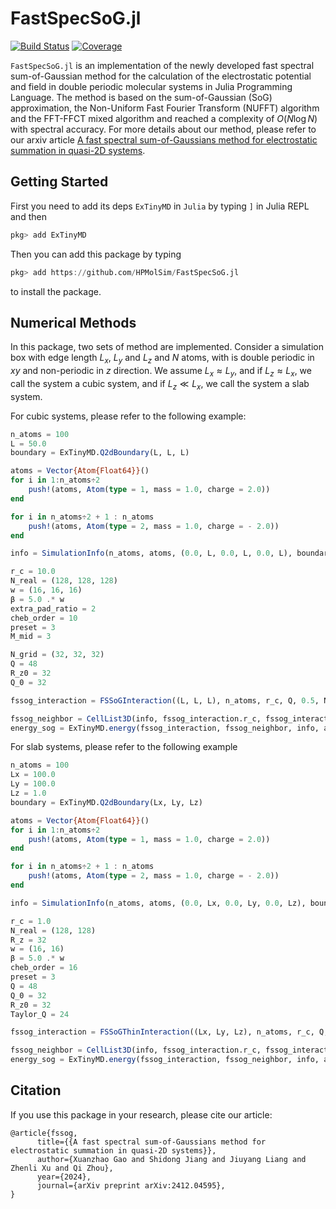 # FastSpecSoG.jl

[![Build Status](https://github.com/HPMolSim/FastSpecSoG.jl/actions/workflows/CI.yml/badge.svg?branch=main)](https://github.com/HPMolSim/FastSpecSoG.jl/actions/workflows/CI.yml?query=branch%3Amain)
[![Coverage](https://codecov.io/gh/HPMolSim/FastSpecSoG.jl/branch/main/graph/badge.svg)](https://codecov.io/gh/HPMolSim/FastSpecSoG.jl)


`FastSpecSoG.jl` is an implementation of the newly developed fast spectral sum-of-Gaussian method for the calculation of the electrostatic potential and field in double periodic molecular systems in Julia Programming Language. 
The method is based on the sum-of-Gaussian (SoG) approximation, the Non-Uniform Fast Fourier Transform (NUFFT) algorithm and the FFT-FFCT mixed algorithm and reached a complexity of $O(N \log N)$ with spectral accuracy.
For more details about our method, please refer to our arxiv article [A fast spectral sum-of-Gaussians method for electrostatic summation in quasi-2D systems](https://arxiv.org/abs/2412.04595).

## Getting Started

First you need to add its deps `ExTinyMD` in `Julia` by typing `]` in Julia REPL and then
```julia
pkg> add ExTinyMD
```
Then you can add this package by typing
```julia
pkg> add https://github.com/HPMolSim/FastSpecSoG.jl
```
to install the package.

## Numerical Methods

In this package, two sets of method are implemented. Consider a simulation box with edge length $L_x$, $L_y$ and $L_z$ and $N$ atoms, with is double periodic in $xy$ and non-periodic in $z$ direction.
We assume $L_x \approx L_y$, and if $L_z \approx L_x$, we call the system a cubic system, and if $L_z \ll L_x$, we call the system a slab system.

For cubic systems, please refer to the following example:
```julia
n_atoms = 100
L = 50.0
boundary = ExTinyMD.Q2dBoundary(L, L, L)

atoms = Vector{Atom{Float64}}()
for i in 1:n_atoms÷2
    push!(atoms, Atom(type = 1, mass = 1.0, charge = 2.0))
end

for i in n_atoms÷2 + 1 : n_atoms
    push!(atoms, Atom(type = 2, mass = 1.0, charge = - 2.0))
end

info = SimulationInfo(n_atoms, atoms, (0.0, L, 0.0, L, 0.0, L), boundary; min_r = 1.0, temp = 1.0)

r_c = 10.0
N_real = (128, 128, 128)
w = (16, 16, 16)
β = 5.0 .* w
extra_pad_ratio = 2
cheb_order = 10
preset = 3
M_mid = 3

N_grid = (32, 32, 32)
Q = 48
R_z0 = 32
Q_0 = 32

fssog_interaction = FSSoGInteraction((L, L, L), n_atoms, r_c, Q, 0.5, N_real, w, β, extra_pad_ratio, cheb_order, M_mid, N_grid, Q, R_z0, Q_0; preset = preset, ϵ = 1.0)

fssog_neighbor = CellList3D(info, fssog_interaction.r_c, fssog_interaction.boundary, 1)
energy_sog = ExTinyMD.energy(fssog_interaction, fssog_neighbor, info, atoms)
```

For slab systems, please refer to the following example
```julia
n_atoms = 100
Lx = 100.0
Ly = 100.0
Lz = 1.0
boundary = ExTinyMD.Q2dBoundary(Lx, Ly, Lz)

atoms = Vector{Atom{Float64}}()
for i in 1:n_atoms÷2
    push!(atoms, Atom(type = 1, mass = 1.0, charge = 2.0))
end

for i in n_atoms÷2 + 1 : n_atoms
    push!(atoms, Atom(type = 2, mass = 1.0, charge = - 2.0))
end

info = SimulationInfo(n_atoms, atoms, (0.0, Lx, 0.0, Ly, 0.0, Lz), boundary; min_r = 1.0, temp = 1.0)

r_c = 1.0
N_real = (128, 128)
R_z = 32
w = (16, 16)
β = 5.0 .* w
cheb_order = 16
preset = 3
Q = 48
Q_0 = 32
R_z0 = 32
Taylor_Q = 24

fssog_interaction = FSSoGThinInteraction((Lx, Ly, Lz), n_atoms, r_c, Q, 0.5, N_real, R_z, w, β, cheb_order, Taylor_Q, R_z0, Q_0; preset = preset, ϵ = 1.0)

fssog_neighbor = CellList3D(info, fssog_interaction.r_c, fssog_interaction.boundary, 1)
energy_sog = ExTinyMD.energy(fssog_interaction, fssog_neighbor, info, atoms)
```

## Citation

If you use this package in your research, please cite our article:
```
@article{fssog,
      title={{A fast spectral sum-of-Gaussians method for electrostatic summation in quasi-2D systems}}, 
      author={Xuanzhao Gao and Shidong Jiang and Jiuyang Liang and Zhenli Xu and Qi Zhou},
      year={2024},
      journal={arXiv preprint arXiv:2412.04595},
}
```
